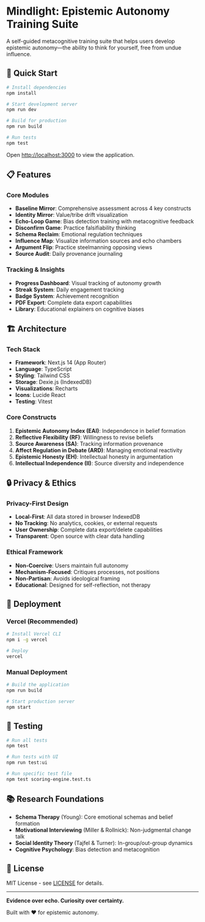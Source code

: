 # Mindlight: Epistemic Autonomy Training Suite

A self-guided metacognitive training suite that helps users develop epistemic autonomy—the ability to think for yourself, free from undue influence.

## 🚀 Quick Start

```bash
# Install dependencies
npm install

# Start development server
npm run dev

# Build for production
npm run build

# Run tests
npm test
```

Open [http://localhost:3000](http://localhost:3000) to view the application.

## 📋 Features

### Core Modules
- **Baseline Mirror**: Comprehensive assessment across 4 key constructs
- **Identity Mirror**: Value/tribe drift visualization
- **Echo-Loop Game**: Bias detection training with metacognitive feedback
- **Disconfirm Game**: Practice falsifiability thinking
- **Schema Reclaim**: Emotional regulation techniques
- **Influence Map**: Visualize information sources and echo chambers
- **Argument Flip**: Practice steelmanning opposing views
- **Source Audit**: Daily provenance journaling

### Tracking & Insights
- **Progress Dashboard**: Visual tracking of autonomy growth
- **Streak System**: Daily engagement tracking
- **Badge System**: Achievement recognition
- **PDF Export**: Complete data export capabilities
- **Library**: Educational explainers on cognitive biases

## 🏗️ Architecture

### Tech Stack
- **Framework**: Next.js 14 (App Router)
- **Language**: TypeScript
- **Styling**: Tailwind CSS
- **Storage**: Dexie.js (IndexedDB)
- **Visualizations**: Recharts
- **Icons**: Lucide React
- **Testing**: Vitest

### Core Constructs
1. **Epistemic Autonomy Index (EAI)**: Independence in belief formation
2. **Reflective Flexibility (RF)**: Willingness to revise beliefs
3. **Source Awareness (SA)**: Tracking information provenance
4. **Affect Regulation in Debate (ARD)**: Managing emotional reactivity
5. **Epistemic Honesty (EH)**: Intellectual honesty in argumentation
6. **Intellectual Independence (II)**: Source diversity and independence

## 🔒 Privacy & Ethics

### Privacy-First Design
- **Local-First**: All data stored in browser IndexedDB
- **No Tracking**: No analytics, cookies, or external requests
- **User Ownership**: Complete data export/delete capabilities
- **Transparent**: Open source with clear data handling

### Ethical Framework
- **Non-Coercive**: Users maintain full autonomy
- **Mechanism-Focused**: Critiques processes, not positions
- **Non-Partisan**: Avoids ideological framing
- **Educational**: Designed for self-reflection, not therapy

## 🚀 Deployment

### Vercel (Recommended)
```bash
# Install Vercel CLI
npm i -g vercel

# Deploy
vercel
```

### Manual Deployment
```bash
# Build the application
npm run build

# Start production server
npm start
```

## 🧪 Testing

```bash
# Run all tests
npm test

# Run tests with UI
npm run test:ui

# Run specific test file
npm test scoring-engine.test.ts
```

## 📚 Research Foundations

- **Schema Therapy** (Young): Core emotional schemas and belief formation
- **Motivational Interviewing** (Miller & Rollnick): Non-judgmental change talk
- **Social Identity Theory** (Tajfel & Turner): In-group/out-group dynamics
- **Cognitive Psychology**: Bias detection and metacognition

## 📄 License

MIT License - see [LICENSE](./LICENSE) for details.

---

**Evidence over echo. Curiosity over certainty.**

Built with ❤️ for epistemic autonomy.